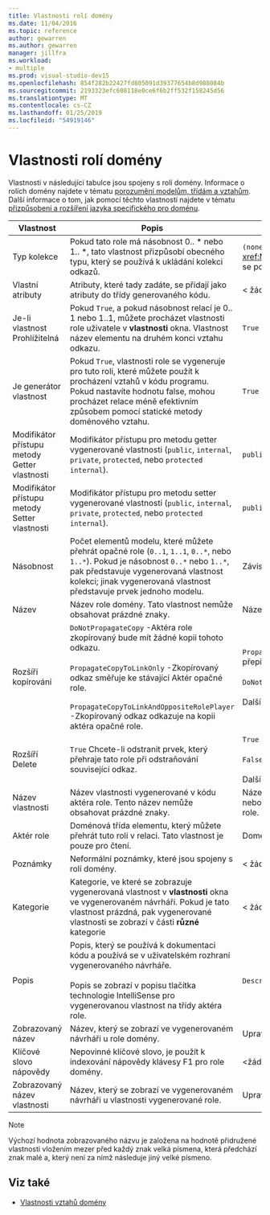 ```yaml
---
title: Vlastnosti rolí domény
ms.date: 11/04/2016
ms.topic: reference
author: gewarren
ms.author: gewarren
manager: jillfra
ms.workload:
- multiple
ms.prod: visual-studio-dev15
ms.openlocfilehash: 854f282b22427fd805091d39377654b8d988084b
ms.sourcegitcommit: 2193323efc608118e0ce6f6b2ff532f158245d56
ms.translationtype: MT
ms.contentlocale: cs-CZ
ms.lasthandoff: 01/25/2019
ms.locfileid: "54919146"
---
```

# <a name="properties-of-domain-roles"></a>Vlastnosti rolí domény
Vlastnosti v následující tabulce jsou spojeny s rolí domény. Informace o rolích domény najdete v tématu [porozumění modelům, třídám a vztahům](../modeling/understanding-models-classes-and-relationships.md). Další informace o tom, jak pomocí těchto vlastností najdete v tématu [přizpůsobení a rozšíření jazyka specifického pro doménu](../modeling/customizing-and-extending-a-domain-specific-language.md).

|Vlastnost|Popis|Výchozí|
|-|-|-|
|Typ kolekce|Pokud tato role má násobnost 0.. * nebo 1.. \*, tato vlastnost přizpůsobí obecného typu, který se používá k ukládání kolekci odkazů.|`(none)` - <xref:Microsoft.VisualStudio.Modeling.LinkedElementCollection%601> se používá|
|Vlastní atributy|Atributy, které tady zadáte, se přidají jako atributy do třídy generovaného kódu.|< žádný\>|
|Je-li vlastnost Prohlížitelná|Pokud `True`, a pokud násobnost relací je 0.. 1 nebo 1..1, můžete procházet vlastnosti role uživatele v **vlastnosti** okna. Vlastnost název elementu na druhém konci vztahu odkazu.|`True`|
|Je generátor vlastnost|Pokud `True`, vlastnosti role se vygeneruje pro tuto roli, které můžete použít k procházení vztahů v kódu programu. Pokud nastavíte hodnotu false, mohou procházet relace méně efektivním způsobem pomocí statické metody doménového vztahu.|`True`|
|Modifikátor přístupu metody Getter vlastnosti|Modifikátor přístupu pro metodu getter vygenerované vlastnosti (`public`, `internal`, `private`, `protected`, nebo `protected internal`).|`public`|
|Modifikátor přístupu metody Setter vlastnosti|Modifikátor přístupu pro metodu setter vygenerované vlastnosti (`public`, `internal`, `private`, `protected`, nebo `protected internal`).|`public`|
|Násobnost|Počet elementů modelu, které můžete přehrát opačné role (`0..1`, `1..1`, `0..*`, nebo `1..*`). Pokud je násobnost `0..*` nebo `1..*`, pak představuje vygenerovaná vlastnost kolekci; jinak vygenerovaná vlastnost představuje prvek jednoho modelu.|Závisí na typu relace a zda je zdrojová nebo cílová role vztahu.|
|Název|Název role domény. Tato vlastnost nemůže obsahovat prázdné znaky.|Název doménová třída aktéra role pro tuto roli.|
|Rozšíří kopírování|`DoNotPropagateCopy` -Aktéra role zkopírovaný bude mít žádné kopii tohoto odkazu.<br /><br /> `PropagateCopyToLinkOnly` -Zkopírovaný odkaz směřuje ke stávající Aktér opačné role.<br /><br /> `PropagateCopyToLinkAndOppositeRolePlayer` -Zkopírovaný odkaz odkazuje na kopii aktéra opačné role.|`PropagateCopyToLinkAndOppositeRolePlayer` pro zdrojové role přepisovaných objektů.<br /><br /> `DoNotPropagateCopy` pro jiné role.<br /><br /> Další informace najdete v tématu [přizpůsobení chování kopírování](../modeling/customizing-copy-behavior.md)|
|Rozšíří Delete|`True` Chcete-li odstranit prvek, který přehraje tato role při odstraňování související odkaz.|`True` pro cíl vkládání role.<br /><br /> `False` pro jiné role.<br /><br /> Další informace najdete v tématu [přizpůsobení chování odstranění](../modeling/customizing-deletion-behavior.md).|
|Název vlastnosti|Název vlastnosti vygenerované v kódu aktéra role. Tento název nemůže obsahovat prázdné znaky.|Název opačné role, pokud se tato role má nulovou k jednomu jinému nebo násobnost 1: 1; v opačném případě pluralized název opačné role.|
|Aktér role|Doménová třída elementu, který můžete přehrát tuto roli v relaci. Tato vlastnost je pouze pro čtení.|Doménová třída aktéra role pro tuto roli.|
|Poznámky|Neformální poznámky, které jsou spojeny s rolí domény.|< žádný\>|
|Kategorie|Kategorie, ve které se zobrazuje vygenerovaná vlastnost v **vlastnosti** okna ve vygenerovaném návrháři. Pokud je tato vlastnost prázdná, pak vygenerované vlastnosti se zobrazí v části **různé** kategorie|< žádný\>|
|Popis|Popis, který se používá k dokumentaci kódu a používá se v uživatelském rozhraní vygenerovaného návrháře.<br /><br /> Popis se zobrazí v popisu tlačítka technologie IntelliSense pro vygenerovanou vlastnost na třídy aktéra role.|`Description for` *úplný název role*|
|Zobrazovaný název|Název, který se zobrazí ve vygenerovaném návrháři u role domény.|Upravená hodnota vlastnosti Name.|
|Klíčové slovo nápovědy|Nepovinné klíčové slovo, je použít k indexování nápovědy klávesy F1 pro role domény.|\<žádné >|
|Zobrazovaný název vlastnosti|Název, který se zobrazí ve vygenerovaném návrháři u vlastnosti vygenerované role.|Upravená hodnota vlastností názvu vlastnosti.|

> [!NOTE]
> Výchozí hodnota zobrazovaného názvu je založena na hodnotě přidružené vlastnosti vložením mezer před každý znak velká písmena, která předchází znak malé a, který není za nímž následuje jiný velké písmeno.

## <a name="see-also"></a>Viz také

- [Vlastnosti vztahů domény](../modeling/properties-of-domain-relationships.md)